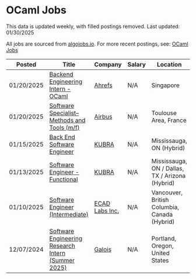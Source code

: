 # OCaml Jobs

This data is updated weekly, with filled postings removed. Last updated: 01/30/2025

All jobs are sourced from [algojobs.io](https://algojobs.io/). For more recent postings, see: [OCaml Jobs](https://algojobs.io/jobs/ocaml)

| Posted | Title | Company | Salary | Location |
| --- | --- | --- | --- | --- |
| 01/20/2025 | [Backend Engineering Intern - OCaml](https://algojobs.io/jobs/2882641) | [Ahrefs](https://algojobs.io/company/ahrefsjobs/) | N/A | Singapore |
| 01/20/2025 | [Software Specialist– Methods and Tools (m/f)](https://algojobs.io/jobs/2894286) | [Airbus](https://algojobs.io/company/ag/) | N/A | Toulouse Area, France |
| 01/15/2025 | [Back End Software Engineer](https://algojobs.io/jobs/2846277) | [KUBRA](https://algojobs.io/company/kubra/) | N/A | Mississauga, ON (Hybrid) |
| 01/13/2025 | [Software Engineer - Functional](https://algojobs.io/jobs/2815220) | [KUBRA](https://algojobs.io/company/kubra/) | N/A | Mississauga, ON / Dallas, TX / Arizona (Hybrid) |
| 01/10/2025 | [Software Engineer (Intermediate)](https://algojobs.io/jobs/2797677) | [ECAD Labs Inc.](https://algojobs.io/company/ecadlabs/) | N/A | Vancouver, British Columbia, Canada (Hybrid) |
| 12/07/2024 | [Software Engineering Research Intern (Summer 2025)](https://algojobs.io/jobs/2530585) | [Galois](https://algojobs.io/company/galois/) | N/A | Portland, Oregon, United States |